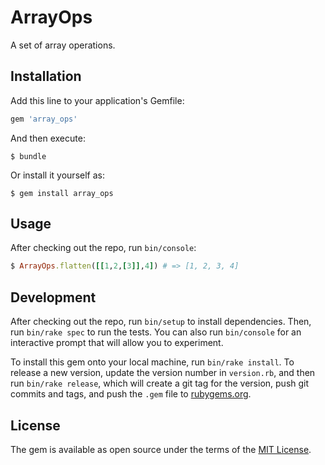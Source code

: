 # ArrayOps

A set of array operations.

## Installation

Add this line to your application's Gemfile:

```ruby
gem 'array_ops'
```

And then execute:

    $ bundle

Or install it yourself as:

    $ gem install array_ops

## Usage

After checking out the repo, run `bin/console`:

```ruby
$ ArrayOps.flatten([[1,2,[3]],4]) # => [1, 2, 3, 4]
```

## Development

After checking out the repo, run `bin/setup` to install dependencies. Then, run `bin/rake spec` to run the tests. You can also run `bin/console` for an interactive prompt that will allow you to experiment.

To install this gem onto your local machine, run `bin/rake install`. To release a new version, update the version number in `version.rb`, and then run `bin/rake release`, which will create a git tag for the version, push git commits and tags, and push the `.gem` file to [rubygems.org](https://rubygems.org).

## License

The gem is available as open source under the terms of the [MIT License](https://opensource.org/licenses/MIT).
